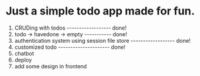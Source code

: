 # Just a simple todo app made for fun.
1. CRUDing with todos ------------------ done!
2. todo -> havedone -> empty ----------- done!
3. authentication system using 
   session file store ------------------ done!
4. customized todo --------------------- done!
5. chatbot
6. deploy
7. add some design in frontend